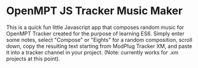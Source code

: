 <!-- CODEWARS -->
# OpenMPT JS Tracker Music Maker

This is a quick fun little Javascript app that composes random music for OpenMPT Tracker created for the purpose of learning ES6. Simply enter some notes, select "Compose" or "Eights" for a random composition, scroll down, copy the resulting text starting from ModPlug Tracker XM, and paste it into a tracker channel in your project. (Note: currently works for .xm projects at this point).